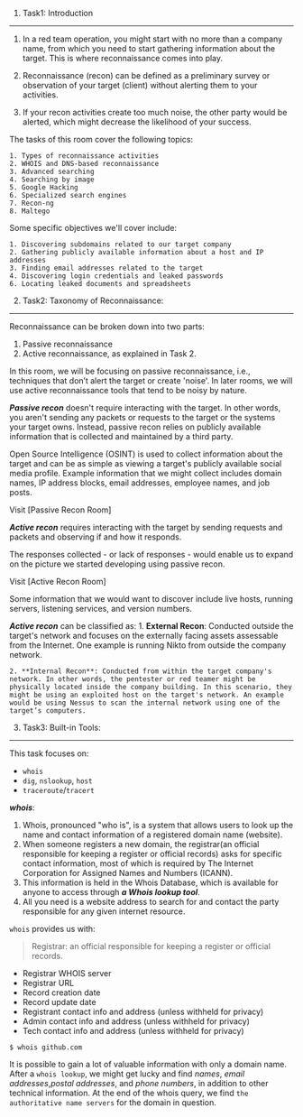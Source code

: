 1. Task1: Introduction
---

1. In a red team operation, you might start with no more than a company name, from which you need to start gathering information about the target. This is where reconnaissance comes into play.

2. Reconnaissance (recon) can be defined as a preliminary survey or observation of your target (client) without alerting them to your activities.

3. If your recon activities create too much noise, the other party would be alerted, which might decrease the likelihood of your success.

The tasks of this room cover the following topics:
```
1. Types of reconnaissance activities
2. WHOIS and DNS-based reconnaissance
3. Advanced searching
4. Searching by image
5. Google Hacking
6. Specialized search engines
7. Recon-ng
8. Maltego
```
Some specific objectives we'll cover include:
```
1. Discovering subdomains related to our target company
2. Gathering publicly available information about a host and IP addresses
3. Finding email addresses related to the target
4. Discovering login credentials and leaked passwords
6. Locating leaked documents and spreadsheets
```
2. Task2: Taxonomy of Reconnaissance:
-----

Reconnaissance can be broken down into two parts:

1. Passive reconnaissance
2. Active reconnaissance, as explained in Task 2.

In this room, we will be focusing on passive reconnaissance, i.e., techniques that don’t alert the target or create 'noise'. In later rooms, we will use active reconnaissance tools that tend to be noisy by nature.

***Passive recon*** doesn't require interacting with the target.
In other words, you aren't sending any packets or requests to the target or the systems your target owns.
Instead, passive recon relies on publicly available information that is collected and maintained by a third party.

Open Source Intelligence (OSINT) is used to collect information about the target and can be as simple as viewing a target's publicly available social media profile.
Example information that we might collect includes domain names, IP address blocks, email addresses, employee names, and job posts.

Visit [Passive Recon Room]

***Active recon*** requires interacting with the target by sending requests and packets and observing if and how it responds.

The responses collected - or lack of responses - would enable us to expand on the picture we started developing using passive recon.

Visit [Active Recon Room]

Some information that we would want to discover include live hosts, running servers, listening services, and version numbers.

***Active recon*** can be classified as:
	1. **External Recon**: Conducted outside the target's network and focuses on the externally facing assets assessable from the Internet. One example is running Nikto from outside the company network.

	2. **Internal Recon**: Conducted from within the target company's network. In other words, the pentester or red teamer might be physically located inside the company building. In this scenario, they might be using an exploited host on the target's network. An example would be using Nessus to scan the internal network using one of the target’s computers.

3. Task3: Built-in Tools:
----

This task focuses on:

- `whois`
- `dig`, `nslookup`, `host`
- `traceroute`/`tracert`

***whois***:
1. Whois, pronounced "who is", is a system that allows users to look up the name and contact information of a registered domain name (website).
2. When someone registers a new domain, the registrar(an official responsible for keeping a register or official records) asks for specific contact information, most of which is required by The Internet Corporation for Assigned Names and Numbers (ICANN).
3. This information is held in the Whois Database, which is available for anyone to access through ***a Whois lookup tool***.
4. All you need is a website address to search for and contact the party responsible for any given internet resource.

`whois` provides us with:

> Registrar: an official responsible for keeping a register or official records.

- Registrar WHOIS server
- Registrar URL
- Record creation date
- Record update date
- Registrant contact info and address (unless withheld for privacy)
- Admin contact info and address (unless withheld for privacy)
- Tech contact info and address (unless withheld for privacy)

```
$ whois github.com
```
It is possible to gain a lot of valuable information with only a domain name.
After a `whois lookup`, we might get lucky and find _names_, _email addresses_,_postal addresses_, and _phone numbers_, in addition to other technical information.
At the end of the whois query, we find `the authoritative name servers` for the domain in question.


